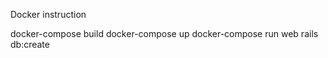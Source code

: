 
Docker instruction

docker-compose build
docker-compose up
docker-compose run web rails db:create

